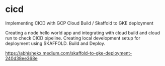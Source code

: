 # cicd
Implementing CICD with GCP Cloud Build / Skaffold to GKE deployment


Creating a node hello world app and integrating with cloud build and cloud run to check CICD pipeline.
Creating local development setup for deployment using SKAFFOLD. Build and Deploy. 

https://abhishekx.medium.com/skaffold-to-gke-deployment-240d38ee368e
